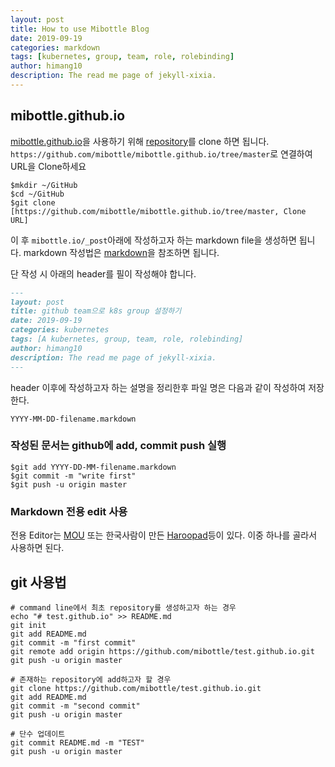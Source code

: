 ```yaml
---
layout: post
title: How to use Mibottle Blog
date: 2019-09-19
categories: markdown
tags: [kubernetes, group, team, role, rolebinding]
author: himang10
description: The read me page of jekyll-xixia.
---
```


## mibottle.github.io
[mibottle.github.io](https://mibottle.github.io/)을 사용하기 위해 [repository](https://github.com/mibottle/mibottle.github.io.git)를 clone 하면 됩니다.
`https://github.com/mibottle/mibottle.github.io/tree/master`로 연결하여 URL을 Clone하세요

```cli
$mkdir ~/GitHub
$cd ~/GitHub
$git clone [https://github.com/mibottle/mibottle.github.io/tree/master, Clone URL]
```

이 후 `mibottle.io/_post`아래에 작성하고자 하는 markdown file을 생성하면 됩니다.
markdown 작성법은 [markdown](https://mibottle.github.io/other/2019/09/12/markdown-writing-metho.html)을 참조하면 됩니다.

단 작성 시 아래의 header를 필이 작성해야 합니다.

```markdown
---
layout: post
title: github team으로 k8s group 설정하기
date: 2019-09-19
categories: kubernetes
tags: [A kubernetes, group, team, role, rolebinding]
author: himang10
description: The read me page of jekyll-xixia.
---
```
header 이후에 작성하고자 하는 설명을 정리한후 파일 명은 다음과 같이 작성하여 저장한다.

```filename
YYYY-MM-DD-filename.markdown
```

### 작성된 문서는 github에 add, commit push 실행
```
$git add YYYY-DD-MM-filename.markdown
$git commit -m "write first"
$git push -u origin master
```

### Markdown 전용 edit 사용
전용 Editor는 [MOU](http://25.io/mou/) 또는 한국사람이 만든 [Haroopad](http://pad.haroopress.com/)등이 있다. 
이중 하나를 골라서 사용하면 된다.


## git 사용법
```
# command line에서 최초 repository를 생성하고자 하는 경우
echo "# test.github.io" >> README.md
git init
git add README.md
git commit -m "first commit"
git remote add origin https://github.com/mibottle/test.github.io.git
git push -u origin master

# 존재하는 repository에 add하고자 할 경우
git clone https://github.com/mibottle/test.github.io.git
git add README.md
git commit -m "second commit"
git push -u origin master

# 단수 업데이트
git commit README.md -m "TEST"
git push -u origin master
```
